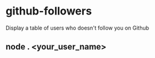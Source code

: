 # github-followers
Display a table of users who doesn't follow you on Github

## node . <your_user_name>
